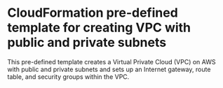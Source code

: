# CloudFormation pre-defined template for creating VPC with public and private subnets

This pre-defined template creates a Virtual Private Cloud (VPC) on AWS with public and private subnets and sets up an Internet gateway, route table, and security groups within the VPC.
